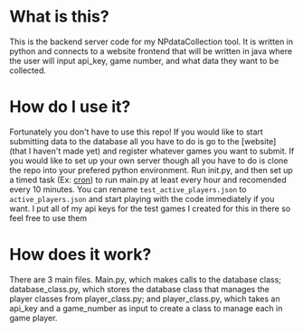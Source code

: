 # What is this?

This is the backend server code for my NPdataCollection tool. It is written in python and connects to a website frontend that will be written in java where the user will input api_key, game number, and what data they want to be collected.

# How do I use it?

Fortunately you don't have to use this repo! If you would like to start submitting data to the database all you have to do is go to the [website] (that I haven't made yet) and register whatever games you want to submit. If you would like to set up your own server though all you have to do is clone the repo into your prefered python environment. Run init.py, and then set up a timed task (Ex: [cron](https://www.howtogeek.com/devops/what-is-a-cron-job-and-how-do-you-use-them/)) to run main.py at least every hour and recomended every 10 minutes. You can rename `test_active_players.json` to `active_players.json` and start playing with the code immediately if you want. I put all of my api keys for the test games I created for this in there so feel free to use them

# How does it work?

There are 3 main files. Main.py, which makes calls to the database class; database_class.py, which stores the database class that manages the player classes from player_class.py; and player_class.py, which takes an api_key and a game_number as input to create a class to manage each in game player.
